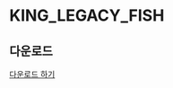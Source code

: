 # KING_LEGACY_FISH
## 다운로드 
[다운로드 하기](https://github.com/cookieiscrispy-coder/KING_LEGACY_FISH/releases/tag/v0.0.1)
